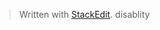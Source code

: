 


> Written with [StackEdit](https://stackedit.io/).
> disablity
> 
<!--stackedit_data:
eyJoaXN0b3J5IjpbLTEyMTU4NTg3ODVdfQ==
-->